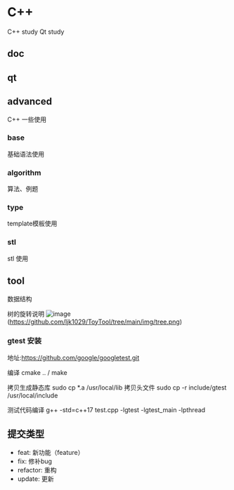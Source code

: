 # C++
C++ study
Qt study


## doc


## qt



## advanced
C++ 一些使用 
### base
基础语法使用

### algorithm
算法、例题

### type
template模板使用

### stl
stl 使用

## tool
数据结构

树的旋转说明
![image]()(https://github.com/ljk1029/ToyTool/tree/main/img/tree.png)

### gtest 安装
地址:https://github.com/google/googletest.git

编译 cmake .. / make

拷贝生成静态库
sudo cp *.a /usr/local/lib
拷贝头文件
sudo cp -r include/gtest /usr/local/include

测试代码编译
g++ -std=c++17 test.cpp -lgtest -lgtest_main -lpthread

## 提交类型
  - feat:     新功能（feature）
  - fix:      修补bug
  - refactor: 重构
  - update:   更新